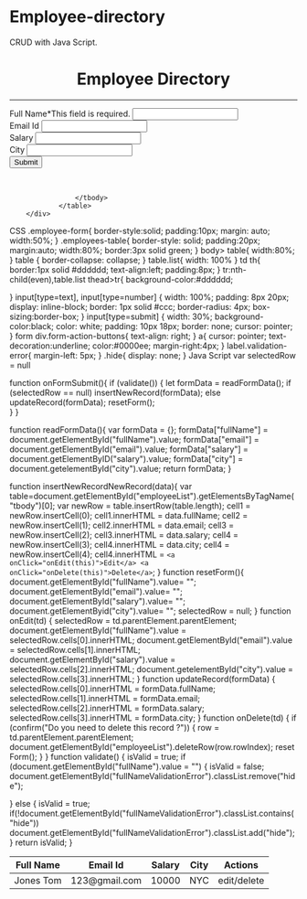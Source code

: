 # Employee-directory
CRUD with Java Script. 
<!DOCTYPE html>
<html lang="en-us">
  <head>
    <meta charset="utf-8">
    <meta name="viewport" content="width=device-width, initial-scale=1">
    <title>Employee Directory</title>
  </head>
   <body>
     <h1><center>Employee Directory</center></h1>
     <hr>
			<div class="employee-form">
                <form onsubmit="event.preventDefault();onFormSubmit();" autocomplete="off">
                    <div>
                        <label>Full Name*</label><label class="validation-error hide" id="fullNameValidationError">This field is required.</label>
                        <input type="text" name="fullName" id="fullName">
                    </div>
                    <div>
                        <label>Email Id</label>
                        <input type="text" name="email" id="email">
                    </div>
                    <div>
                        <label>Salary</label>
                        <input type="text" name="salary" id="salary">
                    </div>
                    <div>
                        <label>City</label>
                        <input type="text" name="city" id="city">
                    </div>
                    <div  class="form-action-buttons">
                        <input type="submit" value="Submit">
                    </div>
                </form>
		</div>
		<br/>
		<div class = "employees-table">
                <table class="list" id="employeeList">
                    <thead>
                        <tr>
                            <th>Full Name</th>
                            <th>Email Id</th>
                            <th>Salary</th>
                            <th>City</th>
                            <th>Actions</th>
                      </tr>
                    </thead>
                    <tbody>
                      <tr>
                        <td> Jones Tom</td>
                        <td> 123@gmail.com</td>
                        <td> 10000</td>
                        <td> NYC</td>
                        <td> edit/delete</td>
			</tr>

                    </tbody>
                </table>
        </div>
</body>
</html>
CSS
.employee-form{
  border-style:solid;
  padding:10px;
  margin: auto;
    width:50%;
}
.employees-table{
  border-style: solid;
  padding:20px;
  margin:auto;
  width:80%;
  border:3px solid green;
}
body> table{
  width:80%;
}
table {
border-collapse: collapse;
}
table.list{
  width: 100%
}
td th{
  border:1px solid #dddddd;
  text-align:left;
  padding:8px;
}
tr:nth-child(even),table.list thead>tr{
  background-color:#dddddd;
  
}
input[type=text], input[type=number] {
  width: 100%;
  padding: 8px 20px;
  display: inline-block;
  border: 1px solid #ccc;
  border-radius: 4px;
  box-sizing:border-box;
}
input[type=submit] {
  width: 30%;
  background-color:black;
  color: white;
  padding: 10px 18px;
  border: none;
  cursor: pointer;
}
form div.form-action-buttons{
  text-align: right;
}
a{
  cursor: pointer;
  text-decoration:underline;
  color:#0000ee;
  margin-right:4px;
}
label.validation-error{
  margin-left: 5px;
}
.hide{
  display: none;
}
Java Script
var selectedRow = null

function onFormSubmit(){
  if (validate()) {
    let formData = readFormData();
    if (selectedRow == null)
      insertNewRecord(formData);
    else
      updateRecord(formData);
      resetForm();  
  }
}

function readFormData(){
  var formData = {};
  formData["fullName"] = document.getElementById("fullName").value;
  formData["email"] = document.getElementById("email").value;
  formData["salary"] = document.getElementByID("salary").value;
  formData["city"] = document.getelementById("city").value;
  return formData;
}

function insertNewRecordNewRecord(data){
  var table=document.getElementById("employeeList").getElementsByTagName("tbody")[0];
  var newRow = table.insertRow(table.length);
  cell1 = newRow.insertCell(0);
  cell1.innerHTML = data.fullName;
  cell2 = newRow.insertCell(1);
  cell2.innerHTML = data.email;
  cell3 = newRow.insertCell(2);
  cell3.innerHTML = data.salary;
  cell4 = newRow.insertCell(3);
  cell4.innerHTML = data.city;
  cell4 = newRow.insertCell(4);
  cell4.innerHTML = `<a onClick="onEdit(this)">Edit</a>
  <a onClick="onDelete(this)">Delete</a>`;
}
function resetForm(){
  document.getElementById("fullName").value= "";
  document.getElementById("email").value= "";
  document.getElementById("salary").value= "";
  document.getElementByid("city").value= "";
  selectedRow = null;
}
function onEdit(td) {
  selectedRow = td.parentElement.parentElement;
  document.getElementById("fullName").value = selectedRow.cells[0].innerHTML;
  document.getElementById("email").value = selectedRow.cells[1].innerHTML;
  document.getElementById("salary").value = selectedRow.cells[2].innerHTML;
  document.getelementById("city").value = selectedRow.cells[3].innerHTML;
}
function updateRecord(formData) {
  selectedRow.cells[0].innerHTML = formData.fullName;
  selectedRow.cells[1].innerHTML = formData.email;
  selectedRow.cells[2].innerHTML = formData.salary;
  selectedRow.cells[3].innerHTML = formData.city;
}
function onDelete(td) {
  if (confirm("Do you need to delete this record ?")) {
    row = td.parentElement.parentElement;
    document.getElementById("employeeList").deleteRow(row.rowIndex);
    reset Form();
  }
}
function validate() {
  isValid = true;
  if (document.getElementById("fullName").value = "") {
    isValid = false;
    document.getElementById("fullNameValidationError").classList.remove("hide");
    
  } else {
    isValid = true;
    if(!document.getElementById("fullNameValidationError").classList.contains("hide"))
      document.getElementById("fullNameValidationError").classList.add("hide");
  }
  return isValid;
}




     
     
